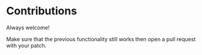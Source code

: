 # Contributions

Always welcome!

Make sure that the previous functionality still works then
open a pull request with your patch.
